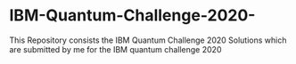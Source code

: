 # IBM-Quantum-Challenge-2020-
This Repository consists the IBM Quantum Challenge 2020 Solutions which are submitted by me for the IBM quantum challenge 2020
